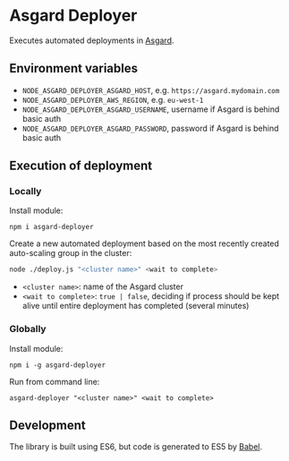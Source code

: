 # Asgard Deployer

Executes automated deployments in [Asgard](https://github.com/Netflix/asgard).

## Environment variables

- `NODE_ASGARD_DEPLOYER_ASGARD_HOST`, e.g. `https://asgard.mydomain.com`
- `NODE_ASGARD_DEPLOYER_AWS_REGION`, e.g. `eu-west-1`
- `NODE_ASGARD_DEPLOYER_ASGARD_USERNAME`, username if Asgard is behind basic auth
- `NODE_ASGARD_DEPLOYER_ASGARD_PASSWORD`, password if Asgard is behind basic auth

## Execution of deployment

### Locally

Install module:
```
npm i asgard-deployer
```

Create a new automated deployment based on the most recently created auto-scaling group in the cluster:
```sh
node ./deploy.js "<cluster name>" <wait to complete>
```
- `<cluster name>`: name of the Asgard cluster
- `<wait to complete>`: `true | false`, deciding if process should be kept alive until entire deployment has completed (several minutes)

### Globally

Install module:
```
npm i -g asgard-deployer
```

Run from command line:
```
asgard-deployer "<cluster name>" <wait to complete>
```

## Development
The library is built using ES6, but code is generated to ES5 by [Babel](https://babeljs.io).
